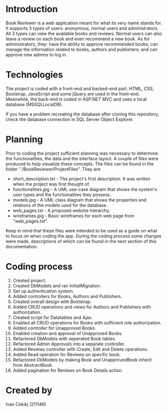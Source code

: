 # Introduction

Book Reviewer is a web application meant for what its very name stands for. It supports 3 types of users: anonymous, normal users and administrators. All 3 types can view the available books and reviews. Normal users can also leave a review on each book and even recommend a new book. As for administrators, they: have the ability to approve recommended books; can manage the information related to books, authors and publishers; and can approve new admins to log in.

# Technologies

The project is coded with a front-end and backed-end part. HTML, CSS, Bootstrap, JavaScript and some jQuery are used in the front-end. Meanwhile, the back-end is coded in ASP.NET MVC and uses a local database (MSSQLLocalDB).

If you have a problem recreating the database after cloning this repository, check the database connection in SQL Server Object Explorer. 

# Planning

Prior to coding the project sufficient planning was necessary to determine: the functionalities, the data and the interface layout. A couple of files were produced to help visualize these concepts. The files can be found in the folder "./BookReviewer/ProjectFiles". They are:

- short_description.txt - The project's first description. It was written when the project was first thought of.
- functionalities.jpg - A UML use-case diagram that shows the system's user types and the functionalities they possess.
- models.jpg - A UML class diagram that shows the properties and relations of the models used for the database.
- web_pages.txt - A proposed website hierarchy.
- wireframes.jpg - Basic wireframes for each web page from "web_pages.txt".

Keep in mind that these files were intended to be used as a guide on what to focus on when coding the app. During the coding process some changes were made, descriptions of which can be found in the next section of this documentation.

# Coding process

1. Created project.
2. Created DbModels and ran InitialMigration.
3. Set up authentication system.
4. Added controllers for Books, Authors and Publishers.
5. Created overall design with Bootstrap.
6. Added CRUD operations and views for Authors and Publishers with authorization.
7. Created script for Datatables and Ajax.
8. Enabled all CRUD operations for Books with sufficient role authorization.
9. Added controller for Unapproved Books.
10. Enabled creation and approval of Unapproved Books.
11. Refactored DbModels with seperated Book tables.
12. Refactored Admin Approvals into a separate controller.
13. Added Reviews controller with Create, Edit and Delete operations.
14. Added Read operation for Reviews on specific book.
15. Refactored DbModels by making Book and UnapprovedBook inherit from AbstractBook.
16. Added pagination for Reviews on Book Details action.

# Created by

Ivan Cekikj (211146)

